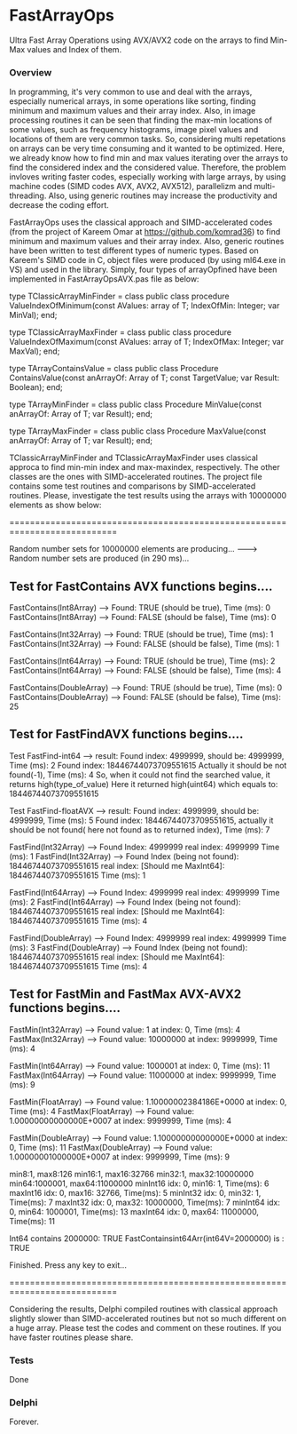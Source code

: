 # FastArrayOps
Ultra Fast Array Operations using AVX/AVX2 code on the arrays to find Min-Max values and Index of them.

### Overview

In programming, it's very common to use and deal with the arrays, especially numerical arrays, in some operations like sorting, finding minimum and maximum values and their array index. Also, in image processing routines it can be seen that finding the max-min locations of some values, such as frequency histograms, image pixel values and locations of them are very common tasks. So, considering multi repetations on arrays can be very time consuming and it wanted to be optimized. Here, we already know how to find min and max values iterating over the arrays to find the considered index and the considered value. Therefore, the problem invloves writing faster codes, especially working with large arrays, by using machine codes (SIMD codes AVX, AVX2, AVX512), parallelizm and multi-threading. Also, using generic routines may increase the productivity and decrease the coding effort. 

FastArrayOps uses the classical approach and SIMD-accelerated codes (from the project of Kareem Omar at https://github.com/komrad36) to find minimum and maximum values and their array index. Also, generic routines have been written to test different types of numeric types. Based on Kareem's SIMD code in C, object files were produced (by using ml64.exe in VS) and used in the library. Simply, four types of arrayOpfined have been implemented in FastArrayOpsAVX.pas file as below:

 type TClassicArrayMinFinder = class
 public
  class procedure ValueIndexOfMinimum<T>(const AValues: array of T; IndexOfMin: Integer; var MinVal);
 end;

 type TClassicArrayMaxFinder = class
 public
  class procedure ValueIndexOfMaximum<T>(const AValues: array of T; IndexOfMax: Integer; var MaxVal);
 end;

 type TArrayContainsValue = class
 public
  class Procedure ContainsValue<T>(const anArrayOf: Array of T; const TargetValue; var Result: Boolean);
 end;

 type TArrayMinFinder = class
 public
  class Procedure MinValue<T>(const anArrayOf: Array of T; var Result);
 end;

 type TArrayMaxFinder = class
 public
  class Procedure MaxValue<T>(const anArrayOf: Array of T; var Result);
 end;
 
TClassicArrayMinFinder and TClassicArrayMaxFinder uses classical approca to find min-min index and max-maxindex, respectively. The other classes are the ones with SIMD-accelerated routines. The project file contains some test routines and comparisons by SIMD-accelerated routines. Please, investigate the test results using the arrays with 10000000 elements as show below:

===========================================================================

Random number sets for 10000000 elements are producing...  --->  Random number sets are produced (in 290 ms)...

Test for FastContains AVX functions begins....
--------------------------------------------------------------------------------------------------

FastContains(Int8Array)   --> Found: TRUE (should be true), Time (ms): 0
FastContains(Int8Array)   --> Found: FALSE (should be false), Time (ms): 0

FastContains(Int32Array)  --> Found: TRUE (should be true), Time (ms): 1
FastContains(Int32Array)  --> Found: FALSE (should be false), Time (ms): 1

FastContains(Int64Array)  --> Found: TRUE (should be true), Time (ms): 2
FastContains(Int64Array)  --> Found: FALSE (should be false), Time (ms): 4

FastContains(DoubleArray) --> Found: TRUE (should be true), Time (ms): 0
FastContains(DoubleArray) --> Found: FALSE (should be false), Time (ms): 25


Test for FastFindAVX functions begins....
--------------------------------------------------------------------------------------------------
Test FastFind-int64  --> result: Found index: 4999999, should be: 4999999, Time (ms): 2
Found index: 18446744073709551615
Actually it should be not found(-1), Time (ms): 4
So, when it could not find the searched value, it returns high(type_of_value)
Here it returned high(uint64) which equals to: 18446744073709551615

Test FastFind-floatAVX  --> result: Found index: 4999999, should be: 4999999, Time (ms): 5
Found index: 18446744073709551615, actually it should be not found( here not found as to returned index), Time (ms): 7

FastFind(Int32Array)  --> Found Index: 4999999 real index: 4999999 Time (ms): 1
FastFind(Int32Array)  --> Found Index (being not found): 18446744073709551615 real index: [Should me MaxInt64]: 18446744073709551615 Time (ms): 1

FastFind(Int64Array)  --> Found Index: 4999999 real index: 4999999 Time (ms): 2
FastFind(Int64Array)  --> Found Index (being not found): 18446744073709551615 real index: [Should me MaxInt64]: 18446744073709551615 Time (ms): 4

FastFind(DoubleArray) --> Found Index: 4999999 real index: 4999999 Time (ms): 3
FastFind(DoubleArray) --> Found Index (being not found): 18446744073709551615 real index: [Should me MaxInt64]: 18446744073709551615 Time (ms): 4


Test for FastMin and FastMax AVX-AVX2 functions begins....
--------------------------------------------------------------------------------------------------
FastMin(Int32Array)  --> Found value: 1 at index: 0, Time (ms): 4
FastMax(Int32Array)  --> Found value: 10000000 at index: 9999999, Time (ms): 4

FastMin(Int64Array)  --> Found value: 1000001 at index: 0, Time (ms): 11
FastMax(Int64Array)  --> Found value: 11000000 at index: 9999999, Time (ms): 9

FastMin(FloatArray)  --> Found value:  1.10000002384186E+0000 at index: 0, Time (ms): 4
FastMax(FloatArray)  --> Found value:  1.00000000000000E+0007 at index: 9999999, Time (ms): 4

FastMin(DoubleArray) --> Found value:  1.10000000000000E+0000 at index: 0, Time (ms): 11
FastMax(DoubleArray) --> Found value:  1.00000001000000E+0007 at index: 9999999, Time (ms): 9

min8:1, max8:126
min16:1, max16:32766
min32:1, max32:10000000
min64:1000001, max64:11000000
minInt16 idx: 0, min16: 1, Time(ms): 6
maxInt16 idx: 0, max16: 32766, Time(ms): 5
minInt32 idx: 0, min32: 1, Time(ms): 7
maxInt32 idx: 0, max32: 10000000, Time(ms): 7
minInt64 idx: 0, min64: 1000001, Time(ms): 13
maxInt64 idx: 0, max64: 11000000, Time(ms): 11

Int64 contains 2000000: TRUE
FastContainsint64Arr(int64V=2000000) is : TRUE

Finished. Press any key to exit...

===========================================================================

Considering the results, Delphi compiled routines with classical approach slightly slower than SIMD-accelerated routines but not so much different on a huge array. Please test the codes and comment on these routines. If you have faster routines please share. 



### Tests
Done

### Delphi
Forever.
